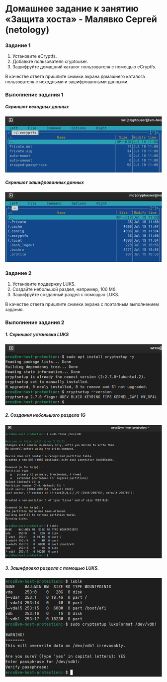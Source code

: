# Домашнее задание к занятию «Защита хоста» - Малявко Сергей (netology)

### Задание 1
1. Установите eCryptfs.
2. Добавьте пользователя cryptouser.
3. Зашифруйте домашний каталог пользователя с помощью eCryptfs.

В качестве ответа пришлите снимки экрана домашнего каталога пользователя с исходными и зашифрованными данными.

### Выполнение задания 1

##### Скриншот исходных данных
![Скриншот исходных данных](images/eCryptfs-1-2.png)

##### Скриншот зашифрованных данных
![Скриншот исходных данных](images/eCryptfs-1-3.png)

### Задание 2

1. Установите поддержку LUKS.
2. Создайте небольшой раздел, например, 100 Мб.
3. Зашифруйте созданный раздел с помощью LUKS.

В качестве ответа пришлите снимки экрана с поэтапным выполнением задания.

### Выполнение задания 2

##### 1. Скриншот установки LUKS
![Скриншот установки LUKS](images/eCryptfs-2-1.png)

##### 2. Создания небольшого раздела 1G
![Создайте небольшой раздела 1G](images/eCryptfs-2-2.png)

##### 3. Зашифровка раздела с помощью LUKS.
![Создайте небольшой раздела 1G](images/eCryptfs-2-3.png)
